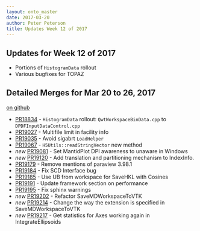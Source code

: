 ```yaml
---
layout: onto_master
date: 2017-03-20
author: Peter Peterson
title: Updates Week 12 of 2017
---
```

Updates for Week 12 of 2017
---------------------------

* Portions of `HistogramData` rollout
* Various bugfixes for TOPAZ

Detailed Merges for Mar 20 to 26, 2017
--------------------------------------
[on github](https://github.com/mantidproject/mantid/pulls?q=is%3Apr+merged%3A2017-03-21..2017-03-26)

* [PR18834](https://github.com/mantidproject/mantid/pull/18834) - `HistogramData` rollout: `QwtWorkspaceBinData.cpp` to `DPDFInputDataControl.cpp`
* [PR19027](https://github.com/mantidproject/mantid/pull/19027) - Multifile limit in facility info
* [PR19035](https://github.com/mantidproject/mantid/pull/19035) - Avoid sigabrt `LoadHelper`
* [PR19067](https://github.com/mantidproject/mantid/pull/19067) - `H5Utils::readStringVector` new method
* *new* [PR19081](https://github.com/mantidproject/mantid/pull/19081) - Set MantidPlot DPI awareness to unaware in Windows
* *new* [PR19120](https://github.com/mantidproject/mantid/pull/19120) - Add translation and partitioning mechanism to IndexInfo.
* [PR19179](https://github.com/mantidproject/mantid/pull/19179) - Remove mentions of paraview 3.98.1
* [PR19184](https://github.com/mantidproject/mantid/pull/19184) - Fix SCD Interface bug
* [PR19185](https://github.com/mantidproject/mantid/pull/19185) - Use UB from workspace for SaveHKL with Cosines
* [PR19191](https://github.com/mantidproject/mantid/pull/19191) - Update framework section on performance
* [PR19195](https://github.com/mantidproject/mantid/pull/19195) - Fix sphinx warnings
* *new* [PR19202](https://github.com/mantidproject/mantid/pull/19202) - Refactor SaveMDWorkspaceToVTK
* *new* [PR19214](https://github.com/mantidproject/mantid/pull/19214) - Change the way the extension is specified in SaveMDWorkspaceToVTK
* *new* [PR19217](https://github.com/mantidproject/mantid/pull/19217) - Get statistics for Axes working again in IntegrateEllipsoids

